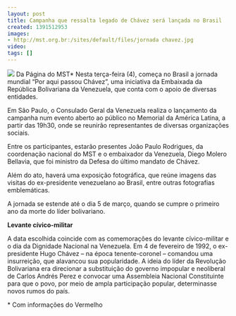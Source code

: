 ```yaml
---
layout: post
title: Campanha que ressalta legado de Chávez será lançada no Brasil
created: 1391512953
images:
- http://mst.org.br:/sites/default/files/jornada chavez.jpg
video: 
tags: []
---
```



![](/sites/default/files/jornada%20chavez.jpg)
Da Página do MST\*
Nesta terça-feira (4), começa no Brasil a jornada mundial “Por aqui passou Chávez”, uma iniciativa da Embaixada da República Bolivariana da Venezuela, que conta com o apoio de diversas entidades. 


Em São Paulo, o Consulado Geral da Venezuela realiza o lançamento da campanha num evento aberto ao público no Memorial da América Latina, a partir das 19h30, onde se reunirão representantes de diversas organizações sociais.


Entre os participantes, estarão presentes João Paulo Rodrigues, da coordenação nacional do MST e o embaixador da Venezuela, Diego Molero Bellavia, que foi ministro da Defesa do último mandato de Chávez. 


Além do ato, haverá uma exposição fotográfica, que reúne imagens das visitas do ex-presidente venezuelano ao Brasil, entre outras fotografias emblemáticas.

A jornada se estende até o dia 5 de março, quando se cumpre o primeiro ano da morte do líder bolivariano.


**Levante cívico-militar**

A data escolhida coincide com as comemorações do levante cívico-militar e o dia da Dignidade Nacional na Venezuela. Em 4 de fevereiro de 1992, o ex-presidente Hugo Chávez – na época tenente-coronel – comandou uma insurreição, que alavancou sua popularidade.
A ideia do líder da Revolução Bolivariana era direcionar a substituição do governo impopular e neoliberal de Carlos Andrés Perez e convocar uma Assembleia Nacional Constituinte para que o povo, por meio de ampla participação popular, determinasse novos rumos do país.



\* Com informações do Vermelho


 

